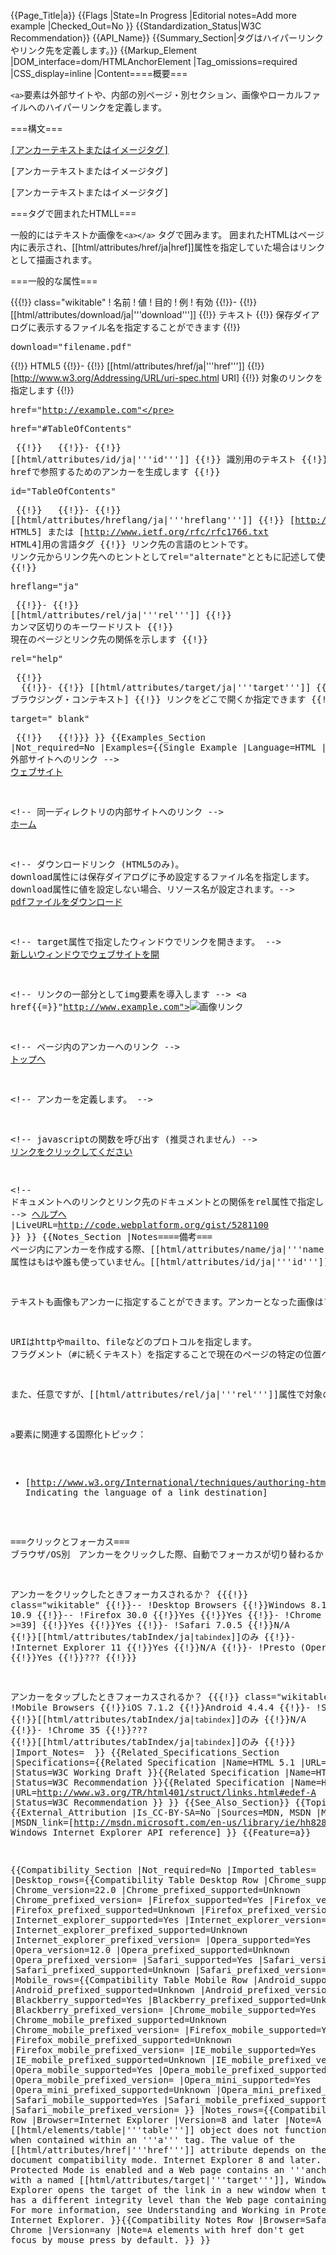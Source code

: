 {{Page_Title|a}}
{{Flags
|State=In Progress
|Editorial notes=Add more example
|Checked_Out=No
}}
{{Standardization_Status|W3C Recommendation}}
{{API_Name}}
{{Summary_Section|<a>タグはハイパーリンクやリンク先を定義します。}}
{{Markup_Element
|DOM_interface=dom/HTMLAnchorElement
|Tag_omissions=required
|CSS_display=inline
|Content====概要===

<code>&lt;a></code>要素は外部サイトや、内部の別ページ・別セクション、画像やローカルファイルへのハイパーリンクを定義します。

===構文===

<pre><a href="[URI]">[アンカーテキストまたはイメージタグ]</a></pre>
<pre><a id="#[ID]">[アンカーテキストまたはイメージタグ]</a></pre>
<pre><a><a>[アンカーテキストまたはイメージタグ]</a></a></pre>

===<a><a>タグで囲まれたHTMLL===

一般的にはテキストか画像を<code>&lt;a>&lt;/a></code> タグで囲みます。
囲まれたHTMLはページ内に表示され、[[html/attributes/href/ja|href]]属性を指定していた場合はリンクとして描画されます。


===一般的な属性===

{{{!}} class="wikitable"
! 名前
! 値
! 目的
! 例
! 有効
{{!}}-
{{!}} [[html/attributes/download/ja|'''download''']]
{{!}} テキスト
{{!}} 保存ダイアログに表示するファイル名を指定することができます
{{!}} <pre>download="filename.pdf"</pre>
{{!}} HTML5
{{!}}-
{{!}} [[html/attributes/href/ja|'''href''']]
{{!}} [http://www.w3.org/Addressing/URL/uri-spec.html URI]
{{!}} 対象のリンクを指定します
{{!}} <pre>href="http://example.com"</pre> <pre>href="#TableOfContents"</pre>
{{!}} &nbsp;
{{!}}-
{{!}} [[html/attributes/id/ja|'''id''']]
{{!}} 識別用のテキスト
{{!}} hrefで参照するためのアンカーを生成します
{{!}} <pre>id="TableOfContents"</pre>
{{!}} &nbsp;
{{!}}-
{{!}} [[html/attributes/hreflang/ja|'''hreflang''']]
{{!}} [http://www.ietf.org/rfc/bcp/bcp47.txt HTML5] または [http://www.ietf.org/rfc/rfc1766.txt HTML4]用の言語タグ
{{!}} リンク先の言語のヒントです。 リンク元からリンク先へのヒントとしてrel="alternate"とともに記述して使用できます。
{{!}} <pre>hreflang="ja"</pre>
{{!}}-
{{!}} [[html/attributes/rel/ja|'''rel''']]
{{!}} カンマ区切りのキーワードリスト
{{!}} 現在のページとリンク先の関係を示します
{{!}} <pre>rel="help"</pre>
{{!}} &nbsp;
{{!}}-
{{!}} [[html/attributes/target/ja|'''target''']]
{{!}} [http://www.w3.org/TR/html5/browsers.html#valid-browsing-context-name-or-keyword ブラウジング・コンテキスト]
{{!}} リンクをどこで開くか指定できます
{{!}} <pre>target="_blank"</pre>
{{!}} &nbsp;
{{!}}}
}}
{{Examples_Section
|Not_required=No
|Examples={{Single Example
|Language=HTML
|Code=&lt;!-- 外部サイトへのリンク -->
<a href="http://www.example.com">ウェブサイト</a>

&lt;!-- 同一ディレクトリの内部サイトへのリンク --&gt;
<a href="home.html">ホーム</a>

&lt;!-- ダウンロードリンク (HTML5のみ)。 download属性には保存ダイアログに予め設定するファイル名を指定します。
    download属性に値を設定しない場合、リソース名が設定されます。-->
<a href="filename_on_server.pdf" download="meaningful_filename.pdf">pdfファイルをダウンロード</a>

&lt;!-- target属性で指定したウィンドウでリンクを開きます。 -->
<a href="http://www.example.com" target="_blank">新しいウィンドウでウェブサイトを開</a>

&lt;!-- リンクの一部分としてimg要素を導入します --&gt;
<a href{{=}}"http://www.example.com"><img src="images/bullet.png">画像リンク</a>

&lt;!-- ページ内のアンカーへのリンク -->
<a href="#top">トップへ</a>

&lt;!-- アンカーを定義します。 -->
<a id="top"></a>

&lt;!-- javascriptの関数を呼び出す (推奨されません) -->
<a href="javascript:alert('リンクがクリックされました')">リンクをクリックしてください</a>

&lt;!-- ドキュメントへのリンクとリンク先のドキュメントとの関係をrel属性で指定します。 -->
<a href="http://www.example.com/help" rel="help">ヘルプへ</a>
|LiveURL=http://code.webplatform.org/gist/5281100
}}
}}
{{Notes_Section
|Notes====備考===
ページ内にアンカーを作成する際、[[html/attributes/name/ja|'''name''']] 属性はもはや誰も使っていません。[[html/attributes/id/ja|'''id''']]で置き換えるべきでしょう。

テキストも画像もアンカーに指定することができます。アンカーとなった画像はフチに訪問済みかどうかを示す色がつくようになります。このフチの色を表示させないためには、"img"要素の[[html/attributes/border/ja|'''border''']]属性に0を設定するか、'''border'''属性を省略する必要があります。CSS属性を使用することで、'''a'''要素と'''img'''要素のデフォルトの見た目を上書くことができます。

URIはhttpやmailto、fileなどのプロトコルを指定します。
フラグメント（#に続くテキスト）を指定することで現在のページの特定の位置へジャンプできます。hrefはメニューの中の現在のページを参照するような狩りのリンクを省略することができます。

また、任意ですが、[[html/attributes/rel/ja|'''rel''']]属性で対象のリンクにセマンティックな意味を付与することができます。

<code>a</code>要素に関連する国際化トピック：
* [http://www.w3.org/International/techniques/authoring-html#linkdestination Indicating the language of a link destination]

===クリックとフォーカス===
ブラウザ/OS別　アンカーをクリックした際、自動でフォーカスが切り替わるか

アンカーをクリックしたときフォーカスされるか？
{{{!}} class="wikitable"
{{!}}--
!Desktop Browsers
{{!}}Windows 8.1
{{!}}OS X 10.9
{{!}}--
!Firefox 30.0
{{!}}Yes
{{!}}Yes
{{!}}-
!Chrome [https://code.google.com/p/chromium/issues/detail?id=388666 >=39]
{{!}}Yes
{{!}}Yes
{{!}}-
!Safari 7.0.5
{{!}}N/A
{{!}}[[html/attributes/tabIndex/ja|<code>tabindex</code>]]のみ
{{!}}-
!Internet Explorer 11
{{!}}Yes
{{!}}N/A
{{!}}-
!Presto (Opera 12)
{{!}}Yes
{{!}}???
{{!}}}

アンカーをタップしたときフォーカスされるか？
{{{!}} class="wikitable"
!Mobile Browsers
{{!}}iOS 7.1.2
{{!}}Android 4.4.4
{{!}}-
!Safari Mobile
{{!}}[[html/attributes/tabIndex/ja|<code>tabindex</code>]]のみ
{{!}}N/A
{{!}}-
!Chrome 35
{{!}}???
{{!}}[[html/attributes/tabIndex/ja|<code>tabindex</code>]]のみ
{{!}}}
|Import_Notes= 
}}
{{Related_Specifications_Section
|Specifications={{Related Specification
|Name=HTML 5.1
|URL=http://www.w3.org/TR/html51/text-level-semantics.html#the-a-element
|Status=W3C Working Draft
}}{{Related Specification
|Name=HTML 5
|URL=http://www.w3.org/TR/html5/text-level-semantics.html#the-a-element
|Status=W3C Recommendation
}}{{Related Specification
|Name=HTML 4.01
|URL=http://www.w3.org/TR/html401/struct/links.html#edef-A
|Status=W3C Recommendation
}}
}}
{{See_Also_Section}}
{{Topics|HTML}}
{{External_Attribution
|Is_CC-BY-SA=No
|Sources=MDN, MSDN
|MDN_link=https://developer.mozilla.org/en-US/docs/HTML/Element/a
|MSDN_link=[http://msdn.microsoft.com/en-us/library/ie/hh828809%28v=vs.85%29.aspx Windows Internet Explorer API reference]
}}
{{Feature=a}}

{{Compatibility_Section
|Not_required=No
|Imported_tables=
|Desktop_rows={{Compatibility Table Desktop Row
|Chrome_supported=Yes
|Chrome_version=22.0
|Chrome_prefixed_supported=Unknown
|Chrome_prefixed_version=
|Firefox_supported=Yes
|Firefox_version=16.0
|Firefox_prefixed_supported=Unknown
|Firefox_prefixed_version=
|Internet_explorer_supported=Yes
|Internet_explorer_version=8.0
|Internet_explorer_prefixed_supported=Unknown
|Internet_explorer_prefixed_version=
|Opera_supported=Yes
|Opera_version=12.0
|Opera_prefixed_supported=Unknown
|Opera_prefixed_version=
|Safari_supported=Yes
|Safari_version=5.1
|Safari_prefixed_supported=Unknown
|Safari_prefixed_version=
}}
|Mobile_rows={{Compatibility Table Mobile Row
|Android_supported=Yes
|Android_prefixed_supported=Unknown
|Android_prefixed_version=
|Blackberry_supported=Yes
|Blackberry_prefixed_supported=Unknown
|Blackberry_prefixed_version=
|Chrome_mobile_supported=Yes
|Chrome_mobile_prefixed_supported=Unknown
|Chrome_mobile_prefixed_version=
|Firefox_mobile_supported=Yes
|Firefox_mobile_prefixed_supported=Unknown
|Firefox_mobile_prefixed_version=
|IE_mobile_supported=Yes
|IE_mobile_prefixed_supported=Unknown
|IE_mobile_prefixed_version=
|Opera_mobile_supported=Yes
|Opera_mobile_prefixed_supported=Unknown
|Opera_mobile_prefixed_version=
|Opera_mini_supported=Yes
|Opera_mini_prefixed_supported=Unknown
|Opera_mini_prefixed_version=
|Safari_mobile_supported=Yes
|Safari_mobile_prefixed_supported=Unknown
|Safari_mobile_prefixed_version=
}}
|Notes_rows={{Compatibility Notes Row
|Browser=Internet Explorer
|Version=8 and later
|Note=A [[html/elements/table|'''table''']] object does not function properly when contained within an '''a''' tag. The value of the [[html/attributes/href|'''href''']] attribute depends on the current document compatibility mode.  Internet Explorer 8 and later. When Protected Mode is enabled and a Web page contains an '''anchor link''' with a named [[html/attributes/target|'''target''']], Windows Internet Explorer opens the target of the link in a new window when the target has a different integrity level than the Web page containing the link. For more information, see Understanding and Working in Protected Mode Internet Explorer.
}}{{Compatibility Notes Row
|Browser=Safari / Google Chrome
|Version=any
|Note=<code>A</code> elements with href don't get focus by mouse press by default.
}}
}}